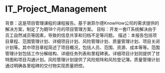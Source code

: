 # IT_Project_Management
背景：这是项目管理课程的课程报告。基于谢菲尔德KnowHow公司的需求提供的解决方案，制定了为期18个月的项目管理方案。
目标：开发一套IT系统解决由于员工自然减员等因素，导致的信息共享和归档不足等问题。
描述：本报告包括项目章程、范围管理计划、详细项目计划、风险管理计划、质量管理计划、项目关闭计划等。其中项目章程简述了项目概况，包括人员、范围、资源、成本等等。范围管理计划包括工作分解结构、详细任务列表和里程碑表。详细项目计划则提供了甘特图和项目沟通计划。风险管理计划提供了风险矩阵和风险登记簿。质量管理计划通过明确各里程碑的交付物实现质量把控。
